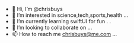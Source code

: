 - 👋 Hi, I’m @chrisbuys
- 👀 I’m interested in science,tech,sports,health ...
- 🌱 I’m currently learning swiftUI for fun . . 
- 💞️ I’m looking to collaborate on ...
- 📫 How to reach me chrisbuys@me.com ...

<!---
chrisbuys/chrisbuys is a ✨ special ✨ repository because its `README.md` (this file) appears on your GitHub profile.
You can click the Preview link to take a look at your changes.
--->
